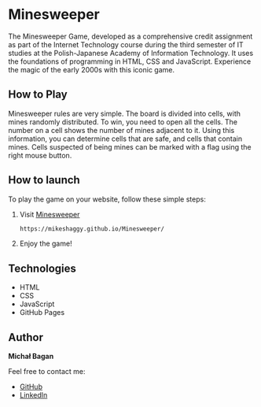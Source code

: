 # Minesweeper

The Minesweeper Game, developed as a comprehensive credit assignment as part of the Internet Technology course during the third semester of IT studies at the Polish-Japanese Academy of Information Technology. It uses the foundations of programming in HTML, CSS and JavaScript. Experience the magic of the early 2000s with this iconic game.

## How to Play

Minesweeper rules are very simple. The board is divided into cells, with mines randomly distributed. To win, you need to open all the cells. The number on a cell shows the number of mines adjacent to it. Using this information, you can determine cells that are safe, and cells that contain mines. Cells suspected of being mines can be marked with a flag using the right mouse button.


## How to launch

To play the game on your website, follow these simple steps:

1. Visit [Minesweeper](https://mikeshaggy.github.io/Minesweeper/)

   ```html
   https://mikeshaggy.github.io/Minesweeper/
   ```

2. Enjoy the game!

## Technologies

* HTML
* CSS
* JavaScript
* GitHub Pages

## Author

**Michał Bagan**

Feel free to contact me:

- [GitHub](https://github.com/mikeshaggy)
- [LinkedIn](www.linkedin.com/in/michalbagan)